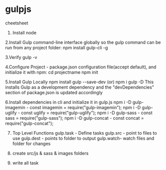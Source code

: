 # gulpjs
cheetsheet

1. Install node 

2.Install Gulp command-line interface globally so the gulp command can be run from any project folder:
    npm install gulp-cli -g
 
3.Verify 
    gulp -v

4.Configure Project - package.json configuration file(accept default), and initialize it with npm:
    cd projectname
    npm init
   
5.Install Gulp Locally
    npm install gulp --save-dev (or) npm i gulp -D
  This installs Gulp as a development dependency and the "devDependencies" section of package.json is updated accordingly
  
6.Install dependencies in cli and initialize it in gulp.js
    npm i -D gulp-imagemin  -   const imagemin = require("gulp-imagemin");
    npm i -D gulp-uglify  -   const uglify = require("gulp-uglify");
    npm i -D gulp-sass  -   const sass = require("gulp-sass");
    npm i -D gulp-concat  -   const concat = require("gulp-concat");
  
7. Top Level Functions
    gulp.task - Define tasks
    gulp.src - point to files to use
    gulp.dest - points to folder to output
    gulp.watch- watch files and folder for changes
    
8. create src/js & sass & images folders

9. write all task
